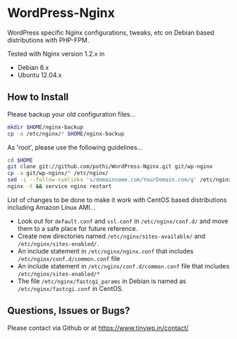 WordPress-Nginx
===============

WordPress specific Nginx configurations, tweaks, etc on Debian based distributions with PHP-FPM.

Tested with Nginx version 1.2.x in
+ Debian 6.x
+ Ubuntu 12.04.x

How to Install
--------------

Please backup your old configuration files...

```bash
mkdir $HOME/nginx-backup
cp -a /etc/nginx/* $HOME/nginx-backup
```

As 'root', please use the following guidelines...
```bash
cd $HOME
git clone git://github.com/pothi/WordPress-Nginx.git git/wp-nginx
cp -a git/wp-nginx/* /etc/nginx/
sed -i --follow-symlinks 's/domainname.com/YourDomain.com/g' /etc/nginx/sites-enabled/domainname.conf
nginx -t && service nginx restart
```

List of changes to be done to make it work with CentOS based distributions including Amazon Linux AMI...
+ Look out for `default.conf` and `ssl.conf` in `/etc/nginx/conf.d/` and move them to a safe place for future reference.
+ Create new directories named `/etc/nginx/sites-available/` and `/etc/nginx/sites-enabled/`.
+ An include statement in `/etc/nginx/nginx.conf` that includes `/etc/nginx/conf.d/common.conf` file
+ An include statement in `/etc/nginx/conf.d/common.conf` file that includes `/etc/nginx/sites-enabled/*`
+ The file `/etc/nginx/fastcgi_params` in Debian is named as `/etc/nginx/fastcgi.conf` in CentOS.


Questions, Issues or Bugs?
--------------------------

Please contact via Github or at https://www.tinywp.in/contact/

